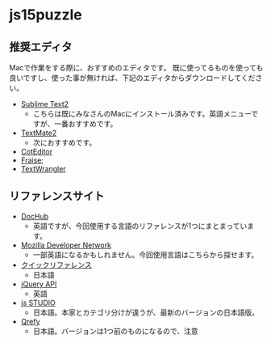 js15puzzle
==========

## 推奨エディタ

Macで作業をする際に、おすすめのエディタです。
既に使ってるものを使っても良いですし、使った事が無ければ、下記のエディタからダウンロードしてください。

- [Sublime Text2](http://www.sublimetext.com/)
    - こちらは既にみなさんのMacにインストール済みです。英語メニューですが、一番おすすめです。
- [TextMate2](https://github.com/textmate/textmate/downloads)
    - 次におすすめです。
- [CotEditor](http://sourceforge.jp/projects/coteditor/)
- [Fraise](http://www.macupdate.com/app/mac/33751/fraise);
- [TextWrangler](http://www.macupdate.com/app/mac/11009/textwrangler)

## リファレンスサイト

- [DocHub](http://dochub.io/)
    - 英語ですが、今回使用する言語のリファレンスが1つにまとまっています。
- [Mozilla Developer Network](https://developer.mozilla.org/ja/docs)
    - 一部英語になるかもしれません。今回使用言語はこちらから探せます。
- [クイックリファレンス](http://www.htmq.com/)
    - 日本語
- [jQuery API](http://api.jquery.com/)
    - 英語
- [js STUDIO](http://js.studio-kingdom.com/jquery)
    - 日本語。本家とカテゴリ分けが違うが、最新のバージョンの日本語版。
- [Qrefy](http://s3pw.com/qrefy/)
    - 日本語。バージョンは1つ前のものになるので、注意
